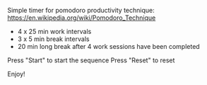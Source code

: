 Simple timer for pomodoro productivity technique:
https://en.wikipedia.org/wiki/Pomodoro_Technique

- 4 x 25 min work intervals
- 3 x 5 min break intervals
- 20 min long break after 4 work sessions have been completed

Press "Start" to start the sequence
Press "Reset" to reset

Enjoy!
